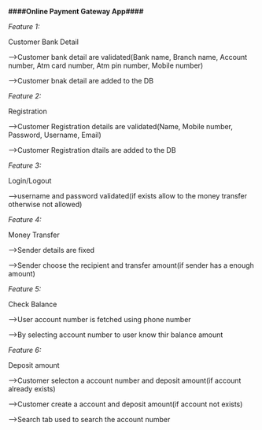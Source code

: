 **####Online Payment Gateway App####**

_Feature 1:_

Customer Bank Detail

-->Customer bank detail are validated(Bank name, Branch name, Account number, Atm card number, Atm pin number, Mobile number)

-->Customer bnak detail are added to the DB

_Feature 2:_

Registration

-->Customer Registration details are validated(Name, Mobile number, Password, Username, Email)

-->Customer Registration dtails are added to the DB

_Feature 3:_

Login/Logout

-->username and password validated(if exists allow to the money transfer otherwise not allowed)

_Feature 4:_

Money Transfer

-->Sender details are fixed

-->Sender choose the recipient and transfer amount(if sender has a enough amount)

_Feature 5:_

Check Balance

-->User account number is fetched using phone number

-->By selecting account number to user know thir balance amount

_Feature 6:_

Deposit amount

-->Customer selecton a account number and deposit amount(if account already exists)

-->Customer create a account and deposit amount(if account not exists)

-->Search tab used to search the account number
